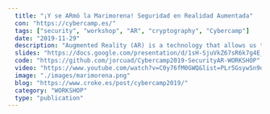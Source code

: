 ```yaml
---
  title: "¡Y se ARmó la Marimorena! Seguridad en Realidad Aumentada"
  con: "https://cybercamp.es/"
  tags: ["security", "workshop", "AR", "cryptography", "Cybercamp"]
  date: "2019-11-29"
  description: "Augmented Reality (AR) is a technology that allows us to show digital objects inside the physical reality using a special set of glasses or a smartphone. This appealing technology is closer than ever and in this workshop we would like to anticipate the future in an exercise of innovation."
  slides: "https://docs.google.com/presentation/d/1sH-SjuVkZ67sR6k7g4E_DoGPN9EJdJE6b6nxHV4Fn8E/edit?usp=sharing"
  code: "https://github.com/jorcuad/Cybercamp2019-SecurityAR-WORKSHOP"
  video: "https://www.youtube.com/watch?v=C0y76fM0GWQ&list=PLr5GsywSn9d_HyyGPN0GKlXZ21l5xh5kp&index=25"
  image: "./images/marimorena.png"
  blog: "https://www.croke.es/post/cybercamp2019/"
  category: "WORKSHOP"
  type: "publication"
---
```

